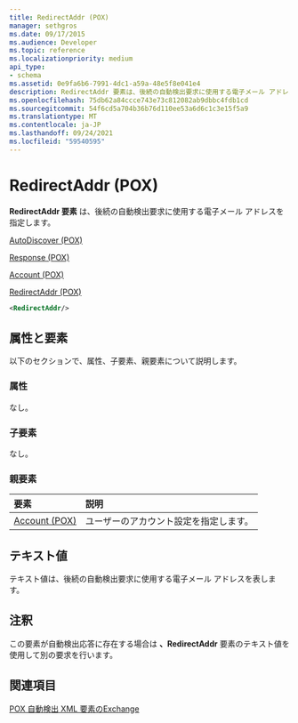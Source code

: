 ```yaml
---
title: RedirectAddr (POX)
manager: sethgros
ms.date: 09/17/2015
ms.audience: Developer
ms.topic: reference
ms.localizationpriority: medium
api_type:
- schema
ms.assetid: 0e9fa6b6-7991-4dc1-a59a-48e5f8e041e4
description: RedirectAddr 要素は、後続の自動検出要求に使用する電子メール アドレスを指定します。
ms.openlocfilehash: 75db62a84ccce743e73c812082ab9dbbc4fdb1cd
ms.sourcegitcommit: 54f6cd5a704b36b76d110ee53a6d6c1c3e15f5a9
ms.translationtype: MT
ms.contentlocale: ja-JP
ms.lasthandoff: 09/24/2021
ms.locfileid: "59540595"
---
```

# <a name="redirectaddr-pox"></a>RedirectAddr (POX)

**RedirectAddr 要素** は、後続の自動検出要求に使用する電子メール アドレスを指定します。 
  
[AutoDiscover (POX)](autodiscover-pox.md)
  
[Response (POX)](response-pox.md)
  
[Account (POX)](account-pox.md)
  
[RedirectAddr (POX)](redirectaddr-pox.md)
  
```xml
<RedirectAddr/>
```

## <a name="attributes-and-elements"></a>属性と要素

以下のセクションで、属性、子要素、親要素について説明します。
  
### <a name="attributes"></a>属性

なし。
  
### <a name="child-elements"></a>子要素

なし。
  
### <a name="parent-elements"></a>親要素

|**要素**|**説明**|
|:-----|:-----|
|[Account (POX)](account-pox.md) <br/> |ユーザーのアカウント設定を指定します。  <br/> |
   
## <a name="text-value"></a>テキスト値

テキスト値は、後続の自動検出要求に使用する電子メール アドレスを表します。
  
## <a name="remarks"></a>注釈

この要素が自動検出応答に存在する場合は **、RedirectAddr** 要素のテキスト値を使用して別の要求を行います。 
  
## <a name="see-also"></a>関連項目



[POX 自動検出 XML 要素のExchange](pox-autodiscover-xml-elements-for-exchange.md)

